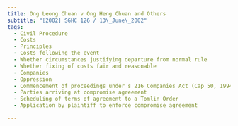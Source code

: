 ```yaml
---
title: Ong Leong Chuan v Ong Heng Chuan and Others 
subtitle: "[2002] SGHC 126 / 13\_June\_2002"
tags:
  - Civil Procedure
  - Costs
  - Principles
  - Costs following the event
  - Whether circumstances justifying departure from normal rule
  - Whether fixing of costs fair and reasonable
  - Companies
  - Oppression
  - Commencement of proceedings under s 216 Companies Act (Cap 50, 1994 Ed) by plaintiff
  - Parties arriving at compromise agreement
  - Scheduling of terms of agreement to a Tomlin Order
  - Application by plaintiff to enforce compromise agreement

---
```


